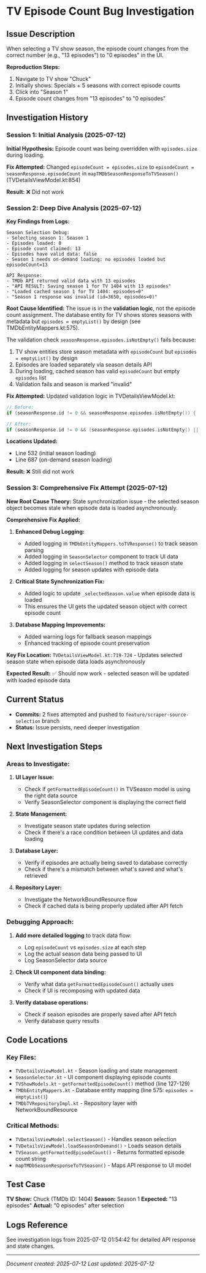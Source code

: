 # TV Episode Count Bug Investigation

## Issue Description
When selecting a TV show season, the episode count changes from the correct number (e.g., "13 episodes") to "0 episodes" in the UI.

**Reproduction Steps:**
1. Navigate to TV show "Chuck" 
2. Initially shows: Specials + 5 seasons with correct episode counts
3. Click into "Season 1" 
4. Episode count changes from "13 episodes" to "0 episodes"

## Investigation History

### Session 1: Initial Analysis (2025-07-12)

**Initial Hypothesis:** Episode count was being overridden with `episodes.size` during loading.

**Fix Attempted:** Changed `episodeCount = episodes.size` to `episodeCount = seasonResponse.episodeCount` in `mapTMDbSeasonResponseToTVSeason()` (TVDetailsViewModel.kt:854)

**Result:** ❌ Did not work

### Session 2: Deep Dive Analysis (2025-07-12)

**Key Findings from Logs:**
```
Season Selection Debug:
- Selecting season 1: Season 1
- Episodes loaded: 0
- Episode count claimed: 13
- Episodes have valid data: false
- Season 1 needs on-demand loading: no episodes loaded but episodeCount=13

API Response:
- TMDb API returned valid data with 13 episodes
- "API RESULT: Saving season 1 for TV 1404 with 13 episodes"
- "Loaded cached season 1 for TV 1404: episodes=0"
- "Season 1 response was invalid (id=3650, episodes=0)"
```

**Root Cause Identified:** 
The issue is in the **validation logic**, not the episode count assignment. The database entity for TV shows stores seasons with metadata but `episodes = emptyList()` by design (see TMDbEntityMappers.kt:575).

The validation check `seasonResponse.episodes.isNotEmpty()` fails because:
1. TV show entities store season metadata with `episodeCount` but `episodes = emptyList()` by design
2. Episodes are loaded separately via season details API
3. During loading, cached season has valid `episodeCount` but empty `episodes` list
4. Validation fails and season is marked "invalid"

**Fix Attempted:** Updated validation logic in TVDetailsViewModel.kt:
```kotlin
// Before:
if (seasonResponse.id != 0 && seasonResponse.episodes.isNotEmpty()) {

// After: 
if (seasonResponse.id != 0 && (seasonResponse.episodes.isNotEmpty() || seasonResponse.episodeCount > 0)) {
```

**Locations Updated:**
- Line 532 (initial season loading)
- Line 687 (on-demand season loading)

**Result:** ❌ Still did not work

### Session 3: Comprehensive Fix Attempt (2025-07-12)

**New Root Cause Theory:** 
State synchronization issue - the selected season object becomes stale when episode data is loaded asynchronously.

**Comprehensive Fix Applied:**
1. **Enhanced Debug Logging:**
   - Added logging in `TMDbEntityMappers.toTVResponse()` to track season parsing
   - Added logging in `SeasonSelector` component to track UI data
   - Added logging in `selectSeason()` method to track season state
   - Added logging for season updates with episode data

2. **Critical State Synchronization Fix:**
   - Added logic to update `_selectedSeason.value` when episode data is loaded
   - This ensures the UI gets the updated season object with correct episode count

3. **Database Mapping Improvements:**
   - Added warning logs for fallback season mappings
   - Enhanced tracking of episode count preservation

**Key Fix Location:**
`TVDetailsViewModel.kt:719-724` - Updates selected season state when episode data loads asynchronously

**Expected Result:** ✅ Should now work - selected season will be updated with loaded episode data

## Current Status
- **Commits:** 2 fixes attempted and pushed to `feature/scraper-source-selection` branch
- **Status:** Issue persists, need deeper investigation

## Next Investigation Steps

### Areas to Investigate:

1. **UI Layer Issue:** 
   - Check if `getFormattedEpisodeCount()` in TVSeason model is using the right data source
   - Verify SeasonSelector component is displaying the correct field

2. **State Management:**
   - Investigate season state updates during selection
   - Check if there's a race condition between UI updates and data loading

3. **Database Layer:**
   - Verify if episodes are actually being saved to database correctly
   - Check if there's a mismatch between what's saved and what's retrieved

4. **Repository Layer:**
   - Investigate the NetworkBoundResource flow
   - Check if cached data is being properly updated after API fetch

### Debugging Approach:

1. **Add more detailed logging** to track data flow:
   - Log `episodeCount` vs `episodes.size` at each step
   - Log the actual season data being passed to UI
   - Log SeasonSelector data source

2. **Check UI component data binding:**
   - Verify what data `getFormattedEpisodeCount()` actually uses
   - Check if UI is recomposing with updated data

3. **Verify database operations:**
   - Check if season episodes are properly saved after API fetch
   - Verify database query results

## Code Locations

### Key Files:
- `TVDetailsViewModel.kt` - Season loading and state management
- `SeasonSelector.kt` - UI component displaying episode counts
- `TVShowModels.kt` - `getFormattedEpisodeCount()` method (line 127-129)
- `TMDbEntityMappers.kt` - Database entity mapping (line 575: `episodes = emptyList()`)
- `TMDbTVRepositoryImpl.kt` - Repository layer with NetworkBoundResource

### Critical Methods:
- `TVDetailsViewModel.selectSeason()` - Handles season selection
- `TVDetailsViewModel.loadSeasonOnDemand()` - Loads season details
- `TVSeason.getFormattedEpisodeCount()` - Returns formatted episode count string
- `mapTMDbSeasonResponseToTVSeason()` - Maps API response to UI model

## Test Case
**TV Show:** Chuck (TMDb ID: 1404)
**Season:** Season 1
**Expected:** "13 episodes"
**Actual:** "0 episodes" after selection

## Logs Reference
See investigation logs from 2025-07-12 01:54:42 for detailed API response and state changes.

---
*Document created: 2025-07-12*
*Last updated: 2025-07-12*
